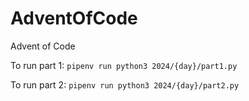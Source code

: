 # AdventOfCode
Advent of Code 

To run part 1: 
`
pipenv run python3 2024/{day}/part1.py
`

To run part 2: 
`
pipenv run python3 2024/{day}/part2.py
`